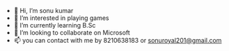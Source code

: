 - 👋 Hi, I’m sonu kumar
- 👀 I’m interested in playing games
- 🌱 I’m currently learning B.Sc
- 💞️ I’m looking to collaborate on Microsoft
- 📫 you can contact with me by 8210638183 or sonuroyal201@gmail.com

<!---
8210638183/8210638183 is a ✨ special ✨ repository because its `README.md` (this file) appears on your GitHub profile.
You can click the Preview link to take a look at your changes.
--->
